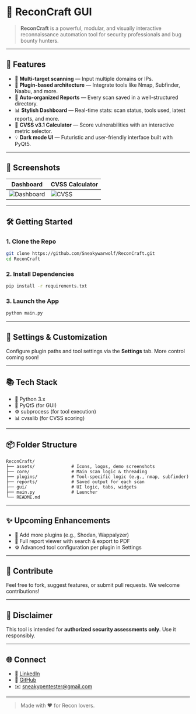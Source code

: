 # 🧭 ReconCraft GUI

> **ReconCraft** is a powerful, modular, and visually interactive reconnaissance automation tool for security professionals and bug bounty hunters.

---

## 🚀 Features

- 🎯 **Multi-target scanning** — Input multiple domains or IPs.
- 🔌 **Plugin-based architecture** — Integrate tools like Nmap, Subfinder, Naabu, and more.
- 📁 **Auto-organized Reports** — Every scan saved in a well-structured directory.
- 📊 **Stylish Dashboard** — Real-time stats: scan status, tools used, latest reports, and more.
- 🧮 **CVSS v3.1 Calculator** — Score vulnerabilities with an interactive metric selector.
- 💡 **Dark mode UI** — Futuristic and user-friendly interface built with PyQt5.

---

## 📸 Screenshots

| Dashboard | CVSS Calculator |
|----------|----------------|
| ![Dashboard](assets/demo_dashboard.png) | ![CVSS](assets/demo_cvss.png) |

---

## 🛠️ Getting Started

### 1. Clone the Repo
```bash
git clone https://github.com/Sneakywarwolf/ReconCraft.git
cd ReconCraft
```

### 2. Install Dependencies
```bash
pip install -r requirements.txt
```

### 3. Launch the App
```bash
python main.py
```

---

## 🔧 Settings & Customization

Configure plugin paths and tool settings via the **Settings** tab. More control coming soon!

---

## 📚 Tech Stack

- 🐍 Python 3.x
- 🎨 PyQt5 (for GUI)
- ⚙️ subprocess (for tool execution)
- 📊 cvsslib (for CVSS scoring)

---

## 📦 Folder Structure

```
ReconCraft/
├── assets/              # Icons, logos, demo screenshots
├── core/                # Main scan logic & threading
├── plugins/             # Tool-specific logic (e.g., nmap, subfinder)
├── reports/             # Saved output for each scan
├── gui/                 # UI logic, tabs, widgets
├── main.py              # Launcher
└── README.md
```

---

## ✨ Upcoming Enhancements

- 🧩 Add more plugins (e.g., Shodan, Wappalyzer)
- 📑 Full report viewer with search & export to PDF
- ⚙️ Advanced tool configuration per plugin in Settings

---

## 🤝 Contribute

Feel free to fork, suggest features, or submit pull requests. We welcome contributions!

---

## 🔐 Disclaimer

This tool is intended for **authorized security assessments only**. Use it responsibly.

---

## 🌐 Connect

- 💬 [LinkedIn](https://www.linkedin.com/in/nirmalchak)
- 🐙 [GitHub](https://github.com/sneakywarwolf)
- ✉️ sneakypentester@gmail.com

---

> Made with ❤️ for Recon lovers.